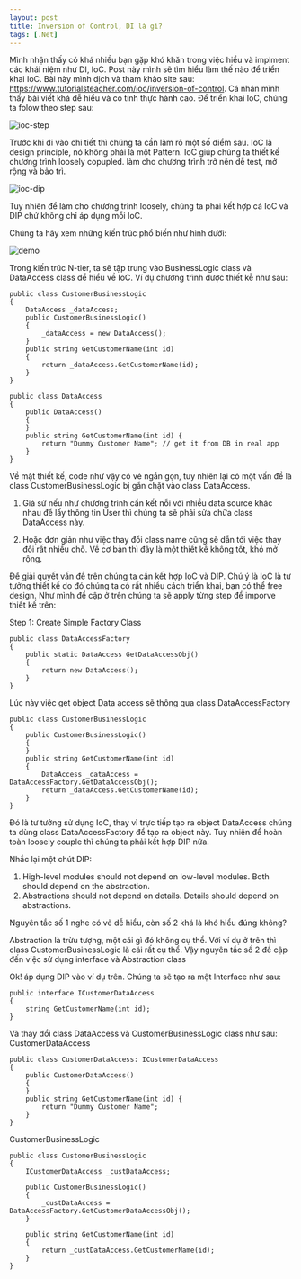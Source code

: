 ```yaml
---
layout: post
title: Inversion of Control, DI là gì?
tags: [.Net]
---
```

Mình nhận thấy có khá nhiều bạn gặp khó khăn trong việc hiểu và implment các khái niệm như DI, IoC. Post này mình sẽ tìm hiểu làm thế nào để triển khai IoC. Bài này mình dịch và tham khảo site sau: https://www.tutorialsteacher.com/ioc/inversion-of-control. Cá nhân mình thấy bài viết khá dễ hiểu và có tính thực hành cao. Để triển khai IoC, chúng ta folow theo step sau:

![ioc-step](https://www.tutorialsteacher.com/Content/images/ioc/ioc-step1.png "IoC steps")

Trước khi đi vào chi tiết thì chúng ta cần làm rõ một số điểm sau. IoC là design principle, nó không phải là một Pattern. 
IoC giúp chúng ta thiết kế chương trình loosely copupled. làm cho chương trình trở nên dễ test, mở rộng và bảo trì. 

![ioc-dip](https://www.tutorialsteacher.com/Content/images/ioc/principles-and-patterns.png "IoC&DIP")

Tuy nhiên để làm cho chương trình loosely, chúng ta phải kết hợp cả IoC và DIP chứ không chỉ áp dụng mỗi IoC. 

Chúng ta hãy xem những kiến trúc phổ biến như hình dưới:

![demo](https://www.tutorialsteacher.com/Content/images/ioc/demo-architecture.png "demo")

Trong kiến trúc N-tier, ta sẽ tập trung vào BusinessLogic class và  DataAccess class để hiểu về IoC. Ví dụ chương trình được thiết kễ như sau:

~~~~
public class CustomerBusinessLogic
{
    DataAccess _dataAccess;
    public CustomerBusinessLogic()
    {
        _dataAccess = new DataAccess();
    }
    public string GetCustomerName(int id)
    {
        return _dataAccess.GetCustomerName(id);
    }
}

public class DataAccess
{
    public DataAccess()
    {
    }
    public string GetCustomerName(int id) {
        return "Dummy Customer Name"; // get it from DB in real app
    }
}
~~~~

Về mặt thiết kế, code như vậy có vẻ ngắn gọn, tuy nhiên lại có một vấn đề là class CustomerBusinessLogic bị gắn chặt vào class DataAccess. 
1. Giả sử nếu như chương trình cần kết nỗi với nhiều data source khác nhau để lấy thông tin User thì chúng ta sẽ phải sửa 
chữa class DataAccess này. 

2. Hoặc đơn giản như việc thay đổi class name cũng sẽ dẫn tới việc thay đổi rất nhiều chỗ. Về cơ bản thì đây là một thiết kế không tốt, khó mở rộng. 

Để giải quyết vấn đề trên chúng ta cần kết hợp IoC và DIP. Chú ý là IoC là tư tưởng thiết kế do đó chúng ta có rất nhiều cách triển khai, bạn có thể free design. 
Như mình để cập ở trên chúng ta sẽ apply từng step để imporve thiết kế trên:

Step 1: Create Simple Factory Class 
~~~~
public class DataAccessFactory
{
    public static DataAccess GetDataAccessObj() 
    {
        return new DataAccess();
    }
}
~~~~
Lúc này việc get object Data access sẽ thông qua class DataAccessFactory

~~~~
public class CustomerBusinessLogic
{
    public CustomerBusinessLogic()
    {
    }
    public string GetCustomerName(int id)
    {
        DataAccess _dataAccess =  DataAccessFactory.GetDataAccessObj();
        return _dataAccess.GetCustomerName(id);
    }
}
~~~~

Đó là tư tưởng sử dụng IoC, thay vì trực tiếp tạo ra object DataAccess chúng ta dùng class DataAccessFactory để tạo ra object này. 
Tuy nhiên để hoàn toàn loosely couple thì chúng ta phải kết hợp DIP nữa. 

Nhắc lại một chút DIP:
1. High-level modules should not depend on low-level modules. Both should depend on the abstraction.
2. Abstractions should not depend on details. Details should depend on abstractions.

Nguyên tắc số 1 nghe có vẻ dễ hiểu, còn số 2 khá là khó hiểu đúng không?

Abstraction là trừu tượng, một cái gì đó không cụ thể. Với ví dụ ở trên thì class CustomerBusinessLogic là cái rất cụ thể. Vậy nguyên tắc số 2 đề cập đến việc sử dụng interface và Abstraction class 

Ok! áp dụng DIP vào ví dụ trên. Chúng ta sẽ tạo ra một Interface như sau:
~~~~
public interface ICustomerDataAccess
{
    string GetCustomerName(int id);
}
~~~~
Và thay đổi class DataAccess và CustomerBusinessLogic class như sau:
CustomerDataAccess
~~~~
public class CustomerDataAccess: ICustomerDataAccess
{
    public CustomerDataAccess()
    {
    }
    public string GetCustomerName(int id) {
        return "Dummy Customer Name";        
    }
}
~~~~
CustomerBusinessLogic
~~~~
public class CustomerBusinessLogic
{
    ICustomerDataAccess _custDataAccess;

    public CustomerBusinessLogic()
    {
        _custDataAccess = DataAccessFactory.GetCustomerDataAccessObj();
    }

    public string GetCustomerName(int id)
    {
        return _custDataAccess.GetCustomerName(id);
    }
}
~~~~
